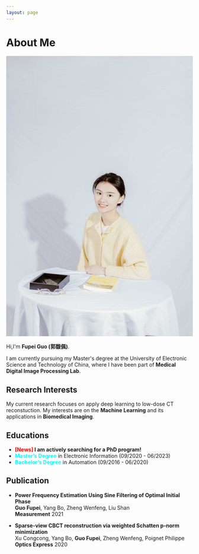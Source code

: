 ```yaml
---
layout: page
---
```


# About Me

<img src="IMG_0316ps.jpg" class="floatpic" width="820">

Hi,I'm **Fupei Guo (郭馥佩)**.

I am currently pursuing my Master's degree at the University of Electronic Science and Technology of China, where I have been part of **Medical Digital Image Processing Lab**.



## Research Interests

My current research focuses on apply deep learning to low-dose CT reconstuction. My interests are on the **Machine Learning** and its applications in **Biomedical Imaging**. 
<!-- In a word, advanced technologies like ML and BI positively influence the life of everybody.  I wish to devote my talent to this meaningful cause and bring well-being to society. -->

## Educations

- **<font color='red'>[News]</font> I am actively searching for a PhD program!**
- **<font color='cyan'>Master’s Degree</font>** in Electronic Information (09/2020 - 06/2023)
- **<font color='cyan'>Bachelor’s Degree</font>** in Automation (09/2016 - 06/2020)

## Publication
* **Power Frequency Estimation Using Sine Filtering of Optimal Initial Phase**\
**Guo Fupei**, Yang Bo, Zheng Wenfeng, Liu Shan\
**Measurement** 2021

* **Sparse-view CBCT reconstruction via weighted Schatten p-norm minimization**\
Xu Congcong, Yang Bo, **Guo Fupei**, Zheng Wenfeng, Poignet Philippe\
**Optics Express** 2020
